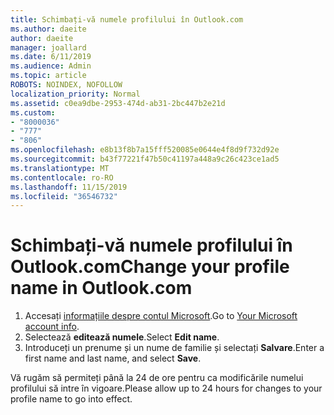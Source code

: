 ```yaml
---
title: Schimbați-vă numele profilului în Outlook.com
ms.author: daeite
author: daeite
manager: joallard
ms.date: 6/11/2019
ms.audience: Admin
ms.topic: article
ROBOTS: NOINDEX, NOFOLLOW
localization_priority: Normal
ms.assetid: c0ea9dbe-2953-474d-ab31-2bc447b2e21d
ms.custom:
- "8000036"
- "777"
- "806"
ms.openlocfilehash: e8b13f8b7a15fff520085e0644e4f8d9f732d92e
ms.sourcegitcommit: b43f77221f47b50c41197a448a9c26c423ce1ad5
ms.translationtype: MT
ms.contentlocale: ro-RO
ms.lasthandoff: 11/15/2019
ms.locfileid: "36546732"
---
```

# <a name="change-your-profile-name-in-outlookcom"></a><span data-ttu-id="b1c54-102">Schimbați-vă numele profilului în Outlook.com</span><span class="sxs-lookup"><span data-stu-id="b1c54-102">Change your profile name in Outlook.com</span></span>

1. <span data-ttu-id="b1c54-103">Accesați [informațiile despre contul Microsoft](https://go.microsoft.com/fwlink/p/?linkid=860841).</span><span class="sxs-lookup"><span data-stu-id="b1c54-103">Go to [Your Microsoft account info](https://go.microsoft.com/fwlink/p/?linkid=860841).</span></span>
2. <span data-ttu-id="b1c54-104">Selectează **editează numele**.</span><span class="sxs-lookup"><span data-stu-id="b1c54-104">Select **Edit name**.</span></span>
3. <span data-ttu-id="b1c54-105">Introduceți un prenume și un nume de familie și selectați **Salvare**.</span><span class="sxs-lookup"><span data-stu-id="b1c54-105">Enter a first name and last name, and select **Save**.</span></span>

<span data-ttu-id="b1c54-106">Vă rugăm să permiteți până la 24 de ore pentru ca modificările numelui profilului să intre în vigoare.</span><span class="sxs-lookup"><span data-stu-id="b1c54-106">Please allow up to 24 hours for changes to your profile name to go into effect.</span></span>